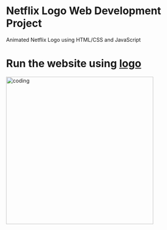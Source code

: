 # Netflix Logo Web Development Project
 Animated Netflix Logo using HTML/CSS and JavaScript

# Run the website using [logo](https://shreyas-jdv.github.io/Logos/Netflix-Logo//netflix.html)
<img  alt="coding" width="400" src="https://davidsonbranding.com.au/wp-content/uploads/netflix.gif">


